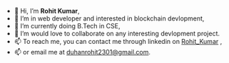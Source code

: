 - 👋 Hi, I’m  **Rohit Kumar**,
- 👀 I’m in web developer and interested in blockchain devlopment,
- 🌱 I’m currently doing B.Tech in CSE,
- 💞️ I’m would love to collaborate on any interesting devlopment project.
- 📫 To reach me, you can contact me through linkedin on [Rohit_Kumar](linkedin.com/in/rohit-kumar-578baa203) ,
- 📫 or email me at [duhanrohit2301@gmail.com](duhanrohit2301@gmail.com).
